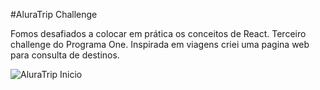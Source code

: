 #AluraTrip Challenge

Fomos desafiados a colocar em prática os 
conceitos de React. Terceiro challenge do Programa One.
Inspirada em viagens criei uma pagina web para consulta
de destinos.

 <img src="./aluratrip.png" alt="AluraTrip Inicio">


